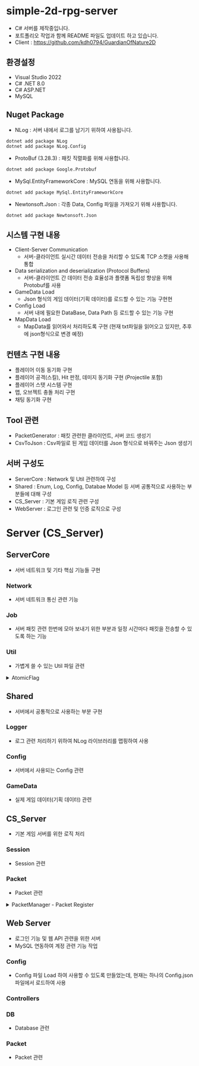 # simple-2d-rpg-server
- C# 서버를 제작중입니다.
- 포트폴리오 작업과 함께 README 파일도 업데이트 하고 있습니다.
- Client : https://github.com/kdh0794/GuardianOfNature2D

## 환경설정
- Visual Studio 2022
- C# .NET 8.0
- C# ASP.NET
- MySQL

## Nuget Package
- NLog : 서버 내에서 로그를 남기기 위하여 사용됩니다.
```
dotnet add package NLog
dotnet add package NLog.Config
```
- ProtoBuf (3.28.3) : 패킷 직렬화를 위해 사용합니다.
```
dotnet add package Google.Protobuf
```
- MySql.EntityFrameworkCore : MySQL 연동을 위해 사용합니다.
```
dotnet add package MySql.EntityFrameworkCore
```
- Newtonsoft.Json : 각종 Data, Config 파일을 가져오기 위해 사용합니다.
```
dotnet add package Newtonsoft.Json
```
## 시스템 구현 내용
- Client-Server Communication
    - 서버-클라이언트  실시간 데이터 전송을 처리할 수 있도록 TCP 소켓을 사용해 통합
- Data serialization and deserialization (Protocol Buffers)
    - 서버-클라이언트 간 데이터 전송 효율성과 플랫폼 독립성 향상을 위해 Protobuf를 사용
- GameData Load
    - Json 형식의 게임 데이터(기획 데이터)를 로드할 수 있는 기능 구현현
- Config Load
    - 서버 내에 필요한 DataBase, Data Path 등 로드할 수 있는 기능 구현
- MapData Load
    - MapData를 읽어와서 처리하도록 구현 (현재 txt파일을 읽어오고 있지만, 추후에 json형식으로 변경 예정)

## 컨텐츠 구현 내용
- 플레이어 이동 동기화 구현
- 플레이어 공격(스킬), Hit 판정, 데미지 동기화 구현 (Projectile 포함)
- 플레이어 스탯 시스템 구현
- 맵, 오브젝트 충돌 처리 구현
- 채팅 동기화 구현

## Tool 관련
- PacketGenerator : 패킷 관련한 클라이언트, 서버 코드 생성기
- CsvToJson : Csv파일로 된 게임 데이터를 Json 형식으로 바꿔주는 Json 생성기

## 서버 구성도
- ServerCore : Network 및 Util 관련하여 구성
- Shared : Enum, Log, Config, Databae Model 등 서버 공통적으로 사용하는 부분들에 대해 구성
- CS_Server : 기본 게임 로직 관련 구성
- WebServer : 로그인 관련 및 인증 로직으로 구성

# Server (CS_Server)
## ServerCore
- 서버 네트워크 및 기타 핵심 기능들 구현
### Network
- 서버 네트워크 통신 관련 기능

### Job
- 서버 패킷 관련 한번에 모아 보내기 위한 부분과 일정 시간마다 패킷을 전송할 수 있도록 하는 기능

### Util
- 가볍게 쓸 수 있는 Util 파일 관련 

<details>
<summary> AtomicFlag </summary>

- 코드 내에서 Thread Safe하게 상태를 저장하고 관리할 수 있도록 간단한 구조로 Mult-Thread 환경에서 동기화 문제를 해결하기 위하여 사용하였습니다.

```
public sealed class AtomicFlag
{
    private volatile int _flag = 0;

    public static implicit operator bool(AtomicFlag target)
    {
        // true = 1 이고 false = 0 이기 때문에 1이면 true를 반환
        return target._flag == 1;
    }
    public bool Set()
    {
        // 현재 false 일 경우, true로 바꾸고 false를 반환
        return Interlocked.CompareExchange(ref _flag, 1, 0) == 0;
    }

    public void Release()
    {
        // false로 셋팅
        Interlocked.Exchange(ref _flag, 0);
    }
}

```

</details>

## Shared
- 서버에서 공통적으로 사용하는 부분 구현
### Logger
- 로그 관련 처리하기 위하여 NLog 라이브러리를 맵핑하여 사용

### Config
- 서버에서 사용되는 Config 관련

### GameData
- 실제 게임 데이터(기획 데이터) 관련

## CS_Server
- 기본 게임 서버를 위한 로직 처리

### Session
- Session 관련

### Packet
- Packet 관련
    
<details> 
<summary>PacketManager - Packet Register</summary>

- C# 기존 MsgId 를 통하여 Packet Register를 하였으나, Packet이 늘어남에 따라 Enum MsgId를 추가해야하는 번거로움으로 인하여 MsgId 값을 relfection을 이용하여 Msg Name을 통하여 SHA256 을 통한 해쉬값을 ushort 값으로 받아와 MsgId로 사용하도록 하였습니다.

```
private void Register()
{
    // 현재 어셈블리에서 IMessage를 구현한 비추상 타입 가져오기
    var packetTypes = Assembly.GetExecutingAssembly().GetTypes()
        .Where(x => typeof(IMessage).IsAssignableFrom(x) && !x.IsAbstract);

    foreach (var packetType in packetTypes)
    {
        // Descriptor를 가져오고, null 체크
        var descriptor = GetMessageDescriptor(packetType);
        if (descriptor == null)
        {
            Log.Error($"Descriptor not found for packet type: {packetType.Name}");
            continue;
        }

        // 메시지 이름으로 메시지 ID 계산
        ushort messageId = ComputeMessageId(descriptor.Name);
        if (_onRecv.TryAdd(messageId, CreateMakePacketAction(packetType)) == false)
        {
            Log.Error($"Already registered message: {messageId}");
            continue;
        }

        RegisterHandler(messageId, packetType);
        _typeToMsgId.Add(packetType, messageId);
    }
}

private ushort ComputeMessageId(string messageName)
{
    using var sha256 = SHA256.Create();
    byte[] hash = sha256.ComputeHash(Encoding.UTF8.GetBytes(messageName));
    return BitConverter.ToUInt16(hash, 0);
}
```
</details>

## Web Server
- 로그인 기능 및 웹 API 관련을 위한 서버
- MySQL 연동하여 계정 관련 기능 작업

### Config
- Config 파일 Load 하여 사용할 수 있도록 만들었는데, 현재는 하나의 Config.json 파일에서 로드하여 사용

### Controllers

### DB
- Database 관련 

### Packet
- Packet 관련 
